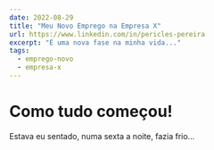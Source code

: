 ```yaml
---
date: 2022-08-29
title: "Meu Novo Emprego na Empresa X"
url: https://www.linkedin.com/in/pericles-pereira
excerpt: "É uma nova fase na minha vida..."
tags: 
  - emprego-novo
  - empresa-x
---
```


# Como tudo começou!

Estava eu sentado, numa sexta a noite, fazia frio...
